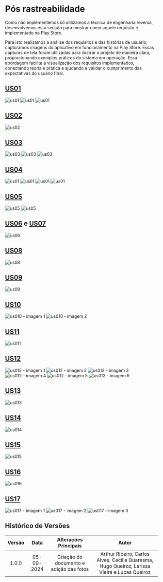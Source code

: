 # Pós rastreabilidade

Como não implementemos só utilizamos a técnica de engenharia reversa, desenvolvemos está secção para mostrar como aquele requisito é implementado na Play Store.

 Para isto realizamos a análise dos requisitos e das histórias de usuário, capturamos imagens do aplicativo em funcionamento na Play Store. Essas capturas de tela foram utilizadas para ilustrar o projeto de maneira clara, proporcionando exemplos práticos do sistema em operação. Essa abordagem facilita a visualização dos requisitos implementados, conectando teoria e prática e ajudando a validar o cumprimento das expectativas do usuário final.


## [US01](../modelagem/agil/criterio.md)

![us01](../assets/imagens/us01.1.jpeg)
![us01](../assets/imagens/us01.2.jpeg)
![us01](../assets/imagens/us01.3.jpeg)

## [US02](../modelagem/modelagem/agil/criterio.md)

![us02](../assets/imagens/us02.jpeg)


## [US03](../modelagem/modelagem/agil/criterio.md)

![us03](../assets/imagens/us03.1.jpeg)
![us03](../assets/imagens/us03.2.jpeg)
![us03](../assets/imagens/us03.3.jpeg)



## [US04](../modelagem/modelagem/agil/criterio.md)

![us01](../assets/imagens/us04.1.jpeg)
![us01](../assets/imagens/us04.2.jpeg)
![us01](../assets/imagens/us04.3.jpeg)
![us01](../assets/imagens/us04.4.jpeg)

## [US05](../modelagem/modelagem/agil/criterio.md)

![us05](../assets/imagens/us05.1.jpeg)
![us05](../assets/imagens/us05.2.jpeg)


## [US06](../modelagem/modelagem/agil/criterio.md) e [US07](../modelagem/modelagem/agil/criterio.md)

![us06](../assets/imagens/us06-07.jpeg)

## [US08](../modelagem/modelagem/agil/criterio.md)

![us08](../assets/imagens/us08.jpeg)


## [US09](../modelagem/modelagem/agil/criterio.md)

![us09](../assets/imagens/us09.jpeg)

## [US10](../modelagem/modelagem/agil/criterio.md)

![us010 - imagem 1](../assets/imagens/us10.1.jpeg)
![us010 - imagem 2](../assets/imagens/us10.2.jpeg)

## [US11](../modelagem/modelagem/agil/criterio.md)

![us011](../assets/imagens/us11.jpeg)

## [US12](../modelagem/modelagem/agil/criterio.md)

![us012 - imagem 1](../assets/imagens/us12.1.jpeg)
![us012 - imagem 2](../assets/imagens/us12.2.jpeg)
![us012 - imagem 3](../assets/imagens/us12.3.jpeg)
![us012 - imagem 4](../assets/imagens/us12.4.jpeg)
![us012 - imagem 5](../assets/imagens/us12.5.jpeg)
![us012 - imagem 6](../assets/imagens/us12.6.jpeg)

## [US13](../modelagem/modelagem/agil/criterio.md)

![us013](../assets/imagens/us13.jpeg)

## [US14](../modelagem/modelagem/agil/criterio.md)

![us014](../assets/imagens/us14.jpeg)

## [US15](../modelagem/modelagem/agil/criterio.md)

![us015](../assets/imagens/us15.jpeg)

## [US16](../modelagem/modelagem/agil/criterio.md)

![us016](../assets/imagens/us16.jpeg)

## [US17](../modelagem/modelagem/agil/criterio.md)

![us017 - imagem 1](../assets/imagens/us17.1.jpeg)
![us017 - imagem 2](../assets/imagens/us17.2.jpeg)
![us017 - imagem 3](../assets/imagens/us17.3.jpeg)


## Histórico de Versões

| **Versão** | **Data**   | **Alterações Principais**                                                 | **Autor**                                                                                  |
| :---: | :---: | :---: | :----: |
| 1.0.0      | 05-09-2024 | Criação do documento e adição das fotos | Arthur Ribeiro, Carlos Alves, Cecília Quaresma, Hugo Queiroz, Larissa Vieira e Lucas Queiroz |
